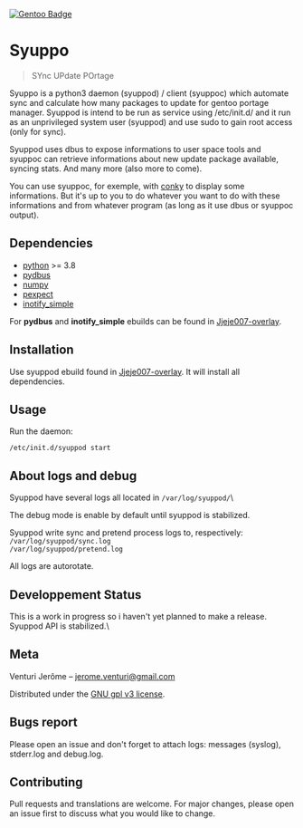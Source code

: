[![Gentoo Badge](https://www.gentoo.org/assets/img/badges/gentoo-badge.png)](https://www.gentoo.org)

# Syuppo
> SYnc UPdate POrtage

Syuppo is a python3 daemon (syuppod) / client (syuppoc) which automate sync and calculate how many packages to update
for gentoo portage manager. Syuppod is intend to be run as service using /etc/init.d/ and it run as an unprivileged system user (syuppod)
and use sudo to gain root access (only for sync).

Syuppod uses dbus to expose informations to user space tools and syuppoc can retrieve informations 
about new update package available, syncing stats.
And many more (also more to come).

You can use syuppoc, for exemple, with [conky](https://github.com/brndnmtthws/conky) to display some informations. But it's up 
to you to do whatever you want to do with these informations and from whatever program 
(as long as it use dbus or syuppoc output).


## Dependencies

* [python](https://www.python.org/) >= 3.8 
* [pydbus](https://github.com/LEW21/pydbus)
* [numpy](https://numpy.org/)
* [pexpect](https://github.com/pexpect/pexpect)
* [inotify_simple](https://github.com/chrisjbillington/inotify_simple)

For **pydbus** and **inotify_simple** ebuilds can be found in [Jjeje007-overlay](https://github.com/Jjeje007/Jjeje007-overlay).

## Installation

Use syuppod ebuild found in [Jjeje007-overlay](https://github.com/Jjeje007/Jjeje007-overlay). It will install all dependencies.

## Usage

Run the daemon:

```
/etc/init.d/syuppod start
```

## About logs and debug

Syuppod have several logs all located in `/var/log/syuppod/`\

The debug mode is enable by default until syuppod is stabilized.

Syuppod write sync and pretend process logs to, respectively:\
`/var/log/syuppod/sync.log`\
`/var/log/syuppod/pretend.log`

All logs are autorotate.

## Developpement Status

This is a work in progress so i haven't yet planned to make a release.\
Syuppod API is stabilized.\

## Meta

Venturi Jerôme – jerome.venturi@gmail.com

Distributed under the [GNU gpl v3 license](https://www.gnu.org/licenses/gpl-3.0.html).

## Bugs report

Please open an issue and don't forget to attach logs: messages (syslog), stderr.log and debug.log. 

## Contributing

Pull requests and translations are welcome. For major changes, please open an issue first to discuss what you would like to change.

